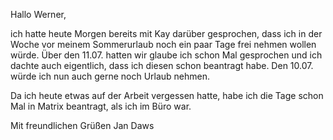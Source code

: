Hallo Werner,

ich hatte heute Morgen bereits mit Kay darüber gesprochen, dass ich in der Woche vor meinem Sommerurlaub noch ein paar Tage frei nehmen wollen würde.
Über den 11.07. hatten wir glaube ich schon Mal gesprochen und ich dachte auch eigentlich, dass ich diesen schon beantragt habe. Den 10.07. würde ich nun auch gerne noch Urlaub nehmen.

Da ich heute etwas auf der Arbeit vergessen hatte, habe ich die Tage schon Mal in Matrix beantragt, als ich im Büro war.

Mit freundlichen Grüßen 
Jan Daws